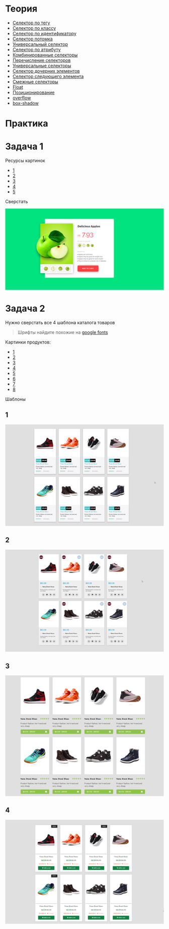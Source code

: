 # Теория

- [Селектор по тегу](https://doka.guide/css/tag-selector/)
- [Селектор по классу](https://doka.guide/css/class-selector/)
- [Селектор по идентификатору](https://doka.guide/css/id-selector/)
- [Селектор потомка](https://doka.guide/css/nesting-selector/)
- [Универсальный селектор](https://doka.guide/css/universal-selector/)
- [Селектор по атрибуту](https://doka.guide/css/attribute-selector/)
- [Комбинированные селекторы](https://doka.guide/css/combined-selectors/)
- [Перечисление селекторов](https://doka.guide/css/selector-list/)
- [Универсальные селекторы](https://developer.mozilla.org/ru/docs/Web/CSS/Universal_selectors)
- [Селектор дочерних элементов](https://developer.mozilla.org/ru/docs/Web/CSS/Child_combinator)
- [Селектор следующего элемента](https://developer.mozilla.org/ru/docs/Web/CSS/General_sibling_combinator)
- [Смежные селекторы](https://developer.mozilla.org/ru/docs/Web/CSS/Adjacent_sibling_combinator)
- [Float](https://developer.mozilla.org/ru/docs/Learn/CSS/CSS_layout/Floats)
- [Позиционирование](https://developer.mozilla.org/ru/docs/Learn/CSS/CSS_layout/Positioning)
- [overflow](https://doka.guide/css/overflow/)
- [box-shadow](https://doka.guide/css/box-shadow/)

# Практика

# Задача 1

Ресурсы картинок

- [1](./img/position/apple-top.png)
- [2](./img/position/green-apple-flipped.png)
- [3](./img/position/green-apple-with-slice.png)
- [4](./img/position/green-apple2.png)
- [5](./img/position/half-apple.png)

Сверстать

![img](./img/position/Screenshot_3.png)

# Задача 2

Нужно сверстать все 4 шаблона каталога товаров

> Шрифты найдите похожие на [google fonts](https://fonts.google.com)

Картинки продуктов:

- [1](./img/shoes/1.png)
- [2](./img/shoes/2.png)
- [3](./img/shoes/3.png)
- [4](./img/shoes/4.png)
- [5](./img/shoes/5.png)
- [6](./img/shoes/6.png)
- [7](./img/shoes/7.png)
- [8](./img/shoes/8.png)

Шаблоны

## 1

![1](./img/shoes/flex2.png)

## 2

![1](./img/shoes/flex3.png)

## 3

![1](./img/shoes/flex4.png)

## 4

![1](./img/shoes/flex5.png)

